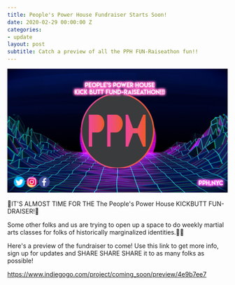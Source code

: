 ```yaml
---
title: People's Power House Fundraiser Starts Soon!
date: 2020-02-29 00:00:00 Z
categories:
- update
layout: post
subtitle: Catch a preview of all the PPH FUN-Raiseathon fun!!
---
```


![PPH Fundraiser Preview](/assets/fundraiserflyer.jpg)

 🥳IT'S ALMOST TIME FOR THE The People's Power House KICKBUTT FUN-DRAISER!🥳

Some other folks and us are trying to open up a space to do weekly martial arts classes for folks of historically marginalized identities.🥊🥊

Here's a preview of the fundraiser to come! Use this link to get more info, sign up for updates and SHARE SHARE SHARE it to as many folks as possible!

https://www.indiegogo.com/project/coming_soon/preview/4e9b7ee7
